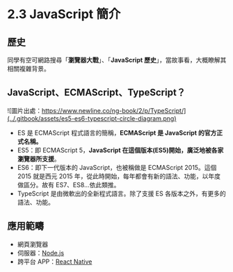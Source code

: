 # 2.3 JavaScript 簡介

## 歷史

同學有空可網路搜尋「**瀏覽器大戰**」、「**JavaScript 歷史**」，當故事看，大概瞭解其相關複雜背景。



## JavaScript、ECMAScript、TypeScript？

![圖片出處：https://www.newline.co/ng-book/2/p/TypeScript/](../.gitbook/assets/es5-es6-typescript-circle-diagram.png)



* ES 是 ECMAScript 程式語言的簡稱，**ECMAScript 是 JavaScript 的官方正式名稱。**
* ES5：即 ECMAScript 5，**JavaScript 在這個版本(ES5)開始，廣泛地被各家瀏覽器所支援**。
* ES6：即下一代版本的 JavaScript，也被稱做是 ECMAScript 2015。這個 2015 就是西元 2015 年，從此時開始，每年都會有新的語法、功能，以年度做區分。故有 ES7、ES8…依此類推。
* TypeScript 是由微軟出的全新程式語言。除了支援 ES 各版本之外，有更多的語法、功能。



## 應用範疇

* 網頁瀏覽器
* 伺服器：[Node.js](https://nodejs.org/en/)
* 跨平台 APP：[React Native](https://reactnative.dev)
